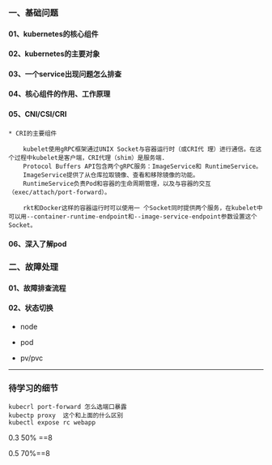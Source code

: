 ### 一、基础问题

#### 01、kubernetes的核心组件

#### 02、kubernetes的主要对象

#### 03、一个service出现问题怎么排查

#### 04、核心组件的作用、工作原理

#### 05、CNI/CSI/CRI

	* CRI的主要组件

```
	kubelet使用gRPC框架通过UNIX Socket与容器运行时（或CRI代 理）进行通信。在这个过程中kubelet是客户端，CRI代理（shim）是服务端.
	Protocol Buffers API包含两个gRPC服务：ImageService和 RuntimeService。 
	ImageService提供了从仓库拉取镜像、查看和移除镜像的功能。 
	RuntimeService负责Pod和容器的生命周期管理，以及与容器的交互 （exec/attach/port-forward）。
	
	rkt和Docker这样的容器运行时可以使用一 个Socket同时提供两个服务，在kubelet中可以用--container-runtime-endpoint和--image-service-endpoint参数设置这个Socket。
```

#### 06、深入了解pod

### 二、故障处理

#### 01、故障排查流程

#### 02、状态切换

   * node

   * pod

   * pv/pvc

     

-----

### 待学习的细节

```
kubecrl port-forward 怎么选端口暴露
kubectp proxy  这个和上面的什么区别
kubectl expose rc webapp
```





0.3 50% ==8

0.5 70%==8

